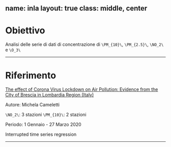name: inla
layout: true
class: middle, center
---
# Obiettivo

Analisi  delle  serie  di  dati  di  concentrazione  di  `\PM_{10}\`,  `\PM_{2.5}\`,  `\NO_2\`  e  `\O_3\`

---
# Riferimento

[The effect of Corona Virus Lockdown on Air Pollution: Evidence from the City of Brescia in Lombardia Region (Italy)](https://www.sciencedirect.com/science/article/pii/S1352231020305288)

Autore: Michela Cameletti

`\NO_2\`: 3 stazioni
`\PM_{10}\`: 2 stazioni

Periodo: 1 Gennaio - 27 Marzo 2020

Interrupted time series regression

---
